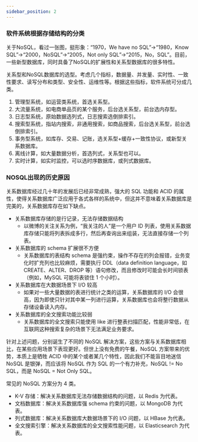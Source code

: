 ```yaml
---
sidebar_position: 2
---
```

### 软件系统根据存储结构的分类

关于NoSQL，看过一张图，挺形象：“1970，We have no SQL”->“1980，Know SQL”->“2000，NoSQL”->“2005，Not only SQL”->“2015，No，SQL”。目前，一些新型数据库，同时具备了NoSQL的扩展性和关系型数据库的很多特性。 

关系型和NoSQL数据库的选型。考虑几个指标，数据量、并发量、实时性、一致性要求、读写分布和类型、安全性、运维性等。根据这些指标，软件系统可分成几类。 
1. 管理型系统，如运营类系统，首选关系型。 
2. 大流量系统，如电商单品页的某个服务，后台选关系型，前台选内存型。 
3. 日志型系统，原始数据选列式，日志搜索选倒排索引。 
4. 搜索型系统，指站内搜索，非通用搜索，如商品搜索，后台选关系型，前台选倒排索引。 
5. 事务型系统，如库存、交易、记账，选关系型+缓存+一致性协议，或新型关系数据库。 
6. 离线计算，如大量数据分析，首选列式，关系型也可以。 
7. 实时计算，如实时监控，可以选时序数据库，或列式数据库。

### NOSQL出现的历史原因

关系数据库经过几十年的发展后已经非常成熟，强大的 SQL 功能和 ACID 的属性，使得关系数据库广泛应用于各式各样的系统中，但这并不意味着关系数据库是完美的，关系数据库存在如下缺点。

- 关系数据库存储的是行记录，无法存储数据结构
   - 以微博的关注关系为例，“我关注的人”是一个用户 ID 列表，使用关系数据库存储只能将列表拆成多行，然后再查询出来组装，无法直接存储一个列表。
- 关系数据库的 schema 扩展很不方便
   - 关系数据库的表结构 schema 是强约束，操作不存在的列会报错，业务变化时扩充列也比较麻烦，需要执行 DDL（data definition language，如 CREATE、ALTER、DROP 等）语句修改，而且修改时可能会长时间锁表（例如，MySQL 可能将表锁住 1 个小时）。
- 关系数据库在大数据场景下 I/O 较高
   - 如果对一些大量数据的表进行统计之类的运算，关系数据库的 I/O 会很高，因为即使只针对其中某一列进行运算，关系数据库也会将整行数据从存储设备读入内存。
- 关系数据库的全文搜索功能比较弱
   - 关系数据库的全文搜索只能使用 like 进行整表扫描匹配，性能非常低，在互联网这种搜索复杂的场景下无法满足业务要求。

针对上述问题，分别诞生了不同的 NoSQL 解决方案，这些方案与关系数据库相比，在某些应用场景下表现更好。但世上没有免费的午餐，NoSQL 方案带来的优势，本质上是牺牲 ACID 中的某个或者某几个特性，因此我们不能盲目地迷信 NoSQL 是银弹，而应该将 NoSQL 作为 SQL 的一个有力补充，NoSQL != No SQL，而是 NoSQL = Not Only SQL。

常见的 NoSQL 方案分为 4 类。

- K-V 存储：解决关系数据库无法存储数据结构的问题，以 Redis 为代表。
- 文档数据库：解决关系数据库强 schema 约束的问题，以 MongoDB 为代表。
- 列式数据库：解决关系数据库大数据场景下的 I/O 问题，以 HBase 为代表。
- 全文搜索引擎：解决关系数据库的全文搜索性能问题，以 Elasticsearch 为代表。
